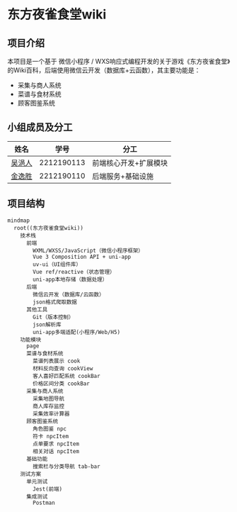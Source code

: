 # 东方夜雀食堂wiki

## 项目介绍

本项目是一个基于​	微信小程序 / WXS响应式编程开发的关于游戏《东方夜雀食堂》的Wiki百科，后端使用微信云开发（数据库+云函数），其主要功能是：
- 采集与商人系统
- 菜谱与食材系统
- 顾客图鉴系统



## 小组成员及分工

| 姓名                                | 学号         | 分工                     |
| ----------------------------------- | ------------ | ------------------------ |
| [吴浥人](https://github.com/heiseisunset) | 2212190113 | 前端核心开发+扩展模块    |
| [金逸胜](https://github.com/RheinXenon)     | 2212190110 | 后端服务+基础设施        |



## 项目结构

```mermaid
mindmap
  root((东方夜雀食堂wiki))
    技术栈
      前端
        WXML/WXSS/JavaScript（微信小程序框架）
        Vue 3 Composition API + uni-app
        uv-ui（UI组件库）
        Vue ref/reactive（状态管理）
        uni-app本地存储（数据处理）
      后端
        微信云开发（数据库/云函数）
        json格式爬取数据
      其他工具
        Git（版本控制）
        json解析库
        uni-app多端适配(小程序/Web/H5)
    功能模块
      page
      ​菜谱与食材系统
        菜谱列表展示 cook
        材料反向查询 cookView
        客人喜好匹配系统 cookBar
        价格区间分类 cookBar
      ​采集与商人系统
        采集地图导航
        商人库存监控
        采集效率计算器
      顾客图鉴系统
        角色图鉴 npc
        符卡 npcItem
        点单要求 npcItem
        相关对话 npcItem
      基础功能
        搜索栏与分类导航 tab-bar
    测试方案
      单元测试
        Jest(前端)
      集成测试
        Postman
```
